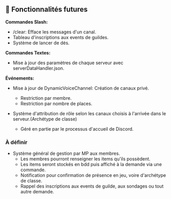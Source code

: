## 🔧 Fonctionnalités futures

__Commandes Slash:__</br>
- /clear: Efface les messages d'un canal.
- Tableau d'inscriptions aux events de guildes.
- Système de lancer de dés.

__Commandes Textes:__</br>
- Mise à jour des paramètres de chaque serveur avec serverDataHandler.json.

__Événements:__</br>
- Mise à jour de DynamicVoiceChannel: Création de canaux privé.
  - Restriction par membre.
  - Restriction par nombre de places.

- Système d'attribution de rôle selon les canaux choisis à l'arrivée dans le serveur.(Archétype de classe)
  - Géré en partie par le processus d'accueil de Discord.

### À définir

- Système général de gestion par MP aux membres.
  - Les membres pourront renseigner les items qu'ils possèdent.
  - Les items seront stockés en bdd puis affiché à la demande via une commande.
  - Notification pour confirmation de présence  en jeu, voire d'archétype de classe.
  - Rappel des inscriptions aux events de guilde, aux sondages ou tout autre demande.